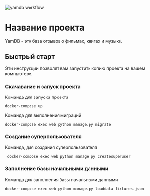 ![yamdb workflow](https://github.com/Sergey-Aleksandrovich/yamdb_final/workflows/yamdb%20workflow/badge.svg)

# Название проекта

YamDB - это база отзывов о фильмах, книгах и музыке.

## Быстрый старт

Эти инструкции позволят вам запустить копию проекта на вашем компьютере.

### Скачавание и запуск проекта


Команда для запуска проекта
 
```
docker-compose up
```

Команда для выполнения миграций

```
docker-compose exec web python manage.py migrate
```

### Создание суперпользователя

Команда, для создания суперпользователя

```
 docker-compose exec web python manage.py createsuperuser
```

### Заполнение базы начальными данными

Команда для заполнения базы начальными данными

```
docker-compose exec web python manage.py loaddata fixtures.json
```

